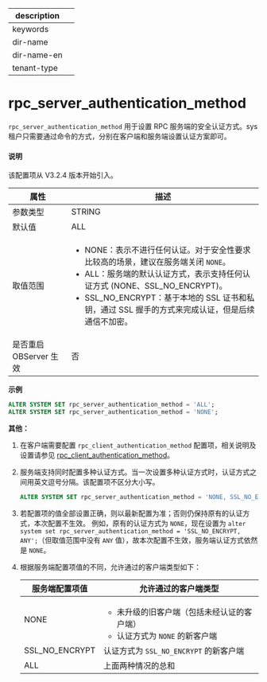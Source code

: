 |description||
|---|---|
|keywords||
|dir-name||
|dir-name-en||
|tenant-type||

# rpc_server_authentication_method

`rpc_server_authentication_method` 用于设置 RPC 服务端的安全认证方式。sys 租户只需要通过命令的方式，分别在客户端和服务端设置认证方案即可。

<main id="notice" type='explain'>
  <h4>说明</h4>
  <p>该配置项从 V3.2.4 版本开始引入。</p>
</main>

| **属性** | **描述** |
| ------ | ------ |
| 参数类型 | STRING |
| 默认值 | ALL |
| 取值范围 |<ul> <li> NONE：表示不进行任何认证。对于安全性要求比较高的场景，建议在服务端关闭 `NONE`。</li> <li>ALL：服务端的默认认证方式，表示支持任何认证方式 (NONE、SSL_NO_ENCRYPT)。</li> <li>SSL_NO_ENCRYPT：基于本地的 SSL 证书和私钥，通过 SSL 握手的方式来完成认证，但是后续通信不加密。</li></ul>|
| 是否重启 OBServer 生效 | 否 |
**示例**

```sql
ALTER SYSTEM SET rpc_server_authentication_method = 'ALL';
ALTER SYSTEM SET rpc_server_authentication_method = 'NONE';
```

**其他：**

1. 在客户端需要配置 `rpc_client_authentication_method` 配置项，相关说明及设置请参见 [rpc_client_authentication_method](../300.cluster-level-configuration-items/19200.rpc_client_authentication_method.md)。
2. 服务端支持同时配置多种认证方式。当一次设置多种认证方式时，认证方式之间用英文逗号分隔。该配置项不区分大小写。

   ```sql
   ALTER SYSTEM SET rpc_server_authentication_method = 'NONE, SSL_NO_ENCRYPT';
   ```

3. 若配置项的值全部设置正确，则以最新配置为准；否则仍保持原有的认证方式，本次配置不生效。
   例如，原有的认证方式为 `NONE`，现在设置为 `alter system set rpc_server_authentication_method = 'SSL_NO_ENCRYPT, ANY';`（但取值范围中没有 `ANY` 值），故本次配置不生效，服务端认证方式依然是 `NONE`。
4. 根据服务端配置项值的不同，允许通过的客户端类型如下：

   |服务端配置项值|允许通过的客户端类型|
   |-------------|----------------- |
   |NONE         |<ul> <li>未升级的旧客户端（包括未经认证的客户端）</li> <li>认证方式为 `NONE` 的新客户端</li></ul>|
   |SSL_NO_ENCRYPT|认证方式为 `SSL_NO_ENCRYPT` 的新客户端|
   |ALL           |上面两种情况的总和|
